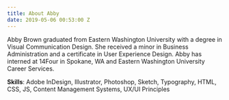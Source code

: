 ```yaml
---
title: About Abby
date: 2019-05-06 00:53:00 Z
---
```


Abby Brown graduated from Eastern Washington University with a degree in Visual Communication Design. She received a minor in Business Administration and a certificate in User Experience Design. Abby has interned at 14Four in Spokane, WA and Eastern Washington University Career Services. 

**Skills**: Adobe InDesign, Illustrator, Photoshop, Sketch, Typography, HTML, CSS, JS, Content Management Systems, UX/UI Principles